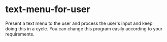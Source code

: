 # text-menu-for-user
Present a text menu to the user and process the user's input and keep doing this in a cycle. You can change this program easily according to your requirements.
